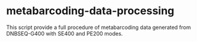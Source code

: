 # metabarcoding-data-processing
This script provide a full procedure of metabarcoding data generated from DNBSEQ-G400 with SE400 and PE200 modes.

